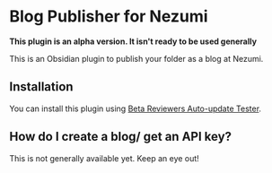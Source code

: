 # Blog Publisher for Nezumi

**This plugin is an alpha version. It isn't ready to be used generally**

This is an Obsidian plugin to publish your folder as a blog at Nezumi. 

## Installation

You can install this plugin using [Beta Reviewers Auto-update Tester](https://github.com/TfTHacker/obsidian42-brat).

## How do I create a blog/ get an API key?

This is not generally available yet. Keep an eye out!



